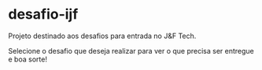 # desafio-ijf
Projeto destinado aos desafios para entrada no J&amp;F Tech.

Selecione o desafio que deseja realizar para ver o que precisa ser entregue e boa sorte!
